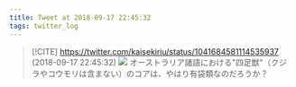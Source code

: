 ```yaml
---
title: Tweet at 2018-09-17 22:45:32
tags: twitter_log
---
```


> [!CITE] https://twitter.com/kaisekiriu/status/1041684581114535937 (2018-09-17 22:45:32)
> ![](https://twitter.com/kaisekiriu/status/1041684581114535937)
> オーストラリア諸語における"四足獣"（クジラやコウモリは含まない）のコアは、やはり有袋類なのだろうか？
